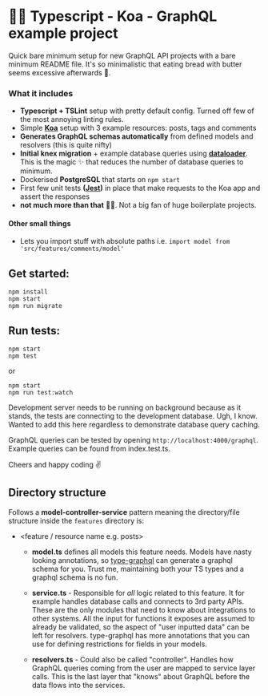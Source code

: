 # 💁‍♂️ Typescript - Koa - GraphQL example project

Quick bare minimum setup for new GraphQL API projects with a bare minimum README file. It's so minimalistic that eating bread with butter seems excessive afterwards 🍞.

### What it includes

- **Typescript + TSLint** setup with pretty default config. Turned off few of the most annoying linting rules.
- Simple **[Koa](https://koajs.com/)** setup with 3 example resources: posts, tags and comments
- **Generates GraphQL schemas automatically** from defined models and resolvers (this is quite nifty)
- **Initial knex migration** + example database queries using **[dataloader](https://github.com/facebook/dataloader)**. This is the magic ✨ that reduces the number of database queries to minimum.
- Dockerised **PostgreSQL** that starts on `npm start`
- First few unit tests **([Jest](https://jestjs.io/))** in place that make requests to the Koa app and assert the responses
- **not much more than that** 🧘‍♀️. Not a big fan of huge boilerplate projects.

#### Other small things

- Lets you import stuff with absolute paths i.e. `import model from 'src/features/comments/model'`

## Get started:

```
npm install
npm start
npm run migrate
```

## Run tests:

```
npm start
npm test
```

or

```
npm start
npm run test:watch
```

Development server needs to be running on background because as it stands, the tests are connecting to the development database. Ugh, I know. Wanted to add this here regardless to demonstrate database query caching.

GraphQL queries can be tested by opening `http://localhost:4000/graphql`. Example queries can be found from index.test.ts.

Cheers and happy coding ✌️

## Directory structure

Follows a **model-controller-service** pattern meaning the directory/file structure inside the `features` directory is:

- <feature / resource name e.g. posts>

  - **model.ts** defines all models this feature needs. Models have nasty looking annotations, so [type-graphql](https://github.com/19majkel94/type-graphql) can generate a graphql schema for you. Trust me, maintaining both your TS types and a graphql schema is no fun.

  - **service.ts** - Responsible for _all_ logic related to this feature. It for example handles database calls and connects to 3rd party APIs. These are the only modules that need to know about integrations to other systems. All the input for functions it exposes are assumed to already be validated, so the aspect of "user inputted data" can be left for resolvers. type-graphql has more annotations that you can use for defining restrictions for fields in your models.

  - **resolvers.ts** - Could also be called "controller". Handles how GraphQL queries coming from the user are mapped to service layer calls. This is the last layer that "knows" about GraphQL before the data flows into the services.
